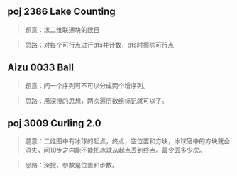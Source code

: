 ## poj 2386 Lake Counting
>题意：求二维联通块的数目

>思路：对每个可行点进行dfs并计数，dfs时擦除可行点

## Aizu 0033 Ball
>题意：问一个序列可不可以分成两个增序列。

>思路：用深搜的思想，两次遍历数组标记就可以了。

## poj 3009 Curling 2.0 
>题意：二维图中有冰球的起点，终点，空位置和方块，冰球砸中的方块就会消失，问10步之内能不能把冰球从起点丢到终点。最少丢多少次。

>思路：深搜，参数是位置和步数。
